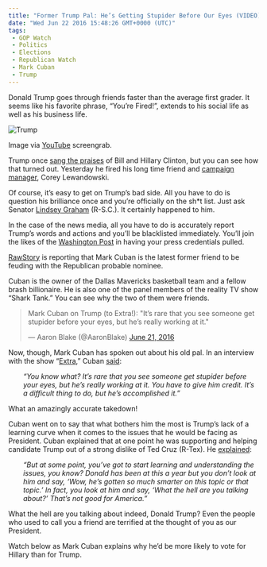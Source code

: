 ```yaml
---
title: "Former Trump Pal: He’s Getting Stupider Before Our Eyes (VIDEO)"
date: "Wed Jun 22 2016 15:48:26 GMT+0000 (UTC)"
tags: 
 - GOP Watch
 - Politics
 - Elections
 - Republican Watch
 - Mark Cuban
 - Trump
---
```

<p><!--OffDef--></p><p><!--Ads1--></p><p>Donald Trump goes through friends&#xA0;faster than the average first grader. It seems like his favorite phrase, &#x201C;You&#x2019;re Fired!&#x201D;, extends to his social life as well as his business life.</p><div id="attachment_138561" style="width: 635px" class="wp-caption aligncenter"><img class="size-full wp-image-138561" src="//i0.wp.com/cdn.liberalamerica.org/wp-content/uploads/2016/06/Cuban-Trump-not-as-smart-as-he-thinks-YouTube.png?resize=625%2C366" alt="Trump" srcset="//i0.wp.com/cdn.liberalamerica.org/wp-content/uploads/2016/06/Cuban-Trump-not-as-smart-as-he-thinks-YouTube.png?resize=625%2C366 625w, //i0.wp.com/cdn.liberalamerica.org/wp-content/uploads/2016/06/Cuban-Trump-not-as-smart-as-he-thinks-YouTube.png?resize=625%2C366 64w, //i0.wp.com/cdn.liberalamerica.org/wp-content/uploads/2016/06/Cuban-Trump-not-as-smart-as-he-thinks-YouTube.png?resize=625%2C366 350w, //i0.wp.com/cdn.liberalamerica.org/wp-content/uploads/2016/06/Cuban-Trump-not-as-smart-as-he-thinks-YouTube.png?resize=625%2C366 600w, //i0.wp.com/cdn.liberalamerica.org/wp-content/uploads/2016/06/Cuban-Trump-not-as-smart-as-he-thinks-YouTube.png?resize=625%2C366 190w" sizes="(max-width: 625px) 100vw, 625px" data-recalc-dims="1">
<p class="wp-caption-text">Image via <a href="https://www.youtube.com/watch?v=izgrBFp4TCU" onclick="__gaTracker(&apos;send&apos;, &apos;event&apos;, &apos;outbound-article&apos;, &apos;https://www.youtube.com/watch?v=izgrBFp4TCU&apos;, &apos;YouTube&apos;);">YouTube</a> screengrab.</p>
</div><p>Trump once <a href="/2016/06/17/trump-blog-post-called-hillary-smart-tough-nice-video/">sang the praises</a> of Bill and Hillary Clinton, but you can see how that turned out. Yesterday he fired his long time friend and&#xA0;<a href="/2016/06/20/trump-campaign-manager-screams-to-press-secretary-youre-fkng-dead-to-me/">campaign manager</a>, Corey Lewandowski.</p><p>Of course, it&#x2019;s easy to get on Trump&#x2019;s bad side. All you have to do is question his brilliance once and you&#x2019;re officially on the sh*t list. Just ask Senator <a href="http://www.politico.com/story/2016/02/trump-lindsay-graham-insults-219374" onclick="__gaTracker(&apos;send&apos;, &apos;event&apos;, &apos;outbound-article&apos;, &apos;http://www.politico.com/story/2016/02/trump-lindsay-graham-insults-219374&apos;, &apos;Lindsey Graham&apos;);">Lindsey Graham</a> (R-S.C.). It certainly happened to him.</p><p>In the case of the news media, all you have to do is accurately report Trump&#x2019;s words and actions and you&#x2019;ll be blacklisted immediately. You&#x2019;ll join the likes of the <a href="http://www.nbcnews.com/politics/2016-election/trump-revokes-washington-post-s-press-credentials-n591586" onclick="__gaTracker(&apos;send&apos;, &apos;event&apos;, &apos;outbound-article&apos;, &apos;http://www.nbcnews.com/politics/2016-election/trump-revokes-washington-post-s-press-credentials-n591586&apos;, &apos;Washington Post&apos;);">Washington Post</a> in having&#xA0;your press credentials pulled.</p><p><a href="http://www.rawstory.com/2016/06/mark-cuban-destroys-donald-trump-its-rare-that-you-see-someone-get-stupider-before-your-eyes/" onclick="__gaTracker(&apos;send&apos;, &apos;event&apos;, &apos;outbound-article&apos;, &apos;http://www.rawstory.com/2016/06/mark-cuban-destroys-donald-trump-its-rare-that-you-see-someone-get-stupider-before-your-eyes/&apos;, &apos;RawStory&apos;);">RawStory</a> is reporting that Mark Cuban is the latest former friend to be feuding with the Republican probable nominee.</p><p>Cuban is the owner of the Dallas Mavericks basketball team and a fellow brash billionaire. He is also one of the panel members of the reality TV show &#x201C;Shark Tank.&#x201D; You can see why&#xA0;the two of them were friends.</p><blockquote class="twitter-tweet" data-width="500"><p lang="en" dir="ltr">Mark Cuban on Trump (to Extra!): &quot;It&#x2019;s rare that you see someone get stupider before your eyes, but he&#x2019;s really working at it.&quot;</p>
<p>&#x2014; Aaron Blake (@AaronBlake) <a href="https://twitter.com/AaronBlake/status/745322729444884480" onclick="__gaTracker(&apos;send&apos;, &apos;event&apos;, &apos;outbound-article&apos;, &apos;https://twitter.com/AaronBlake/status/745322729444884480&apos;, &apos;June 21, 2016&apos;);">June 21, 2016</a></p></blockquote><p><script async src="//platform.twitter.com/widgets.js" charset="utf-8"></script></p><p>Now, though, Mark Cuban has spoken out about his old pal. In an interview with the show &#x201C;<a href="http://extratv.com/" onclick="__gaTracker(&apos;send&apos;, &apos;event&apos;, &apos;outbound-article&apos;, &apos;http://extratv.com/&apos;, &apos;Extra&apos;);">Extra</a>,&#x201D; Cuban <a href="http://www.rawstory.com/2016/06/mark-cuban-destroys-donald-trump-its-rare-that-you-see-someone-get-stupider-before-your-eyes/" onclick="__gaTracker(&apos;send&apos;, &apos;event&apos;, &apos;outbound-article&apos;, &apos;http://www.rawstory.com/2016/06/mark-cuban-destroys-donald-trump-its-rare-that-you-see-someone-get-stupider-before-your-eyes/&apos;, &apos;said&apos;);">said</a>:</p><p class="p1" style="padding-left: 30px;"><em><span class="s1">&#x201C;You know what? It&#x2019;s rare that you see someone get stupider before your eyes, but he&#x2019;s really working at it.&#xA0;You have to give him credit. It&#x2019;s a difficult thing to do, but he&#x2019;s accomplished it.&#x201D;</span></em></p><p class="p1">What an amazingly accurate takedown!</p><p class="p1">Cuban went on to say that what bothers&#xA0;him the most is Trump&#x2019;s lack of a learning curve when it comes to&#xA0;the issues that he would be facing as President. Cuban explained that at one point he was supporting and helping candidate Trump out of a strong dislike of Ted Cruz (R-Tex). He <a href="http://www.rawstory.com/2016/06/mark-cuban-destroys-donald-trump-its-rare-that-you-see-someone-get-stupider-before-your-eyes/" onclick="__gaTracker(&apos;send&apos;, &apos;event&apos;, &apos;outbound-article&apos;, &apos;http://www.rawstory.com/2016/06/mark-cuban-destroys-donald-trump-its-rare-that-you-see-someone-get-stupider-before-your-eyes/&apos;, &apos;explained&apos;);">explained</a>:</p><p class="p1" style="padding-left: 30px;"><em><span class="s1">&#x201C;But at some point, you&#x2019;ve got to start learning and understanding the issues, you know? Donald has been at this a year but you don&#x2019;t look at him and say, &#x2018;Wow, he&#x2019;s gotten so much smarter on this topic or that topic.&#x2019; In fact, you look at him and say, &#x2018;What the hell are you talking about?&#x2019; That&#x2019;s not good for America.&#x201D;</span></em></p><p><!--Ads2--></p><p class="p1">What the hell are you talking about indeed, Donald Trump? Even the people who used to call you a friend&#xA0;are terrified&#xA0;at the thought of you as our President.</p><p>Watch below as Mark Cuban explains why he&#x2019;d be more likely to vote for Hillary than for Trump.</p>